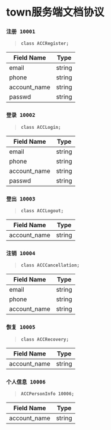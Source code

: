 # town服务端文档协议

### `注册 10001`

> **`class ACCRegister;`**

| Field Name   | Type   |
| ------------ | ------ |
| email        | string |
| phone        | string |
| account_name | string |
| passwd       | string |

### `登录 10002`

> **`class ACCLogin;`**

| Field Name   | Type   |
| ------------ | ------ |
| email        | string |
| phone        | string |
| account_name | string |
| passwd       | string |

### `登出 10003`

> **`class ACCLogout;`**

| Field Name   | Type   |
| ------------ | ------ |
| account_name | string |

### `注销 10004`

> **`class ACCCancellation;`**

| Field Name   | Type   |
| ------------ | ------ |
| email        | string |
| phone        | string |
| account_name | string |

### `恢复 10005`

> **`class ACCRecovery;`**

| Field Name   | Type   |
| ------------ | ------ |
| account_name | string |

### `个人信息 10006`

> **`ACCPersonInfo 10006;`**

| Field Name   | Type   |
| ------------ | ------ |
| account_name | string |